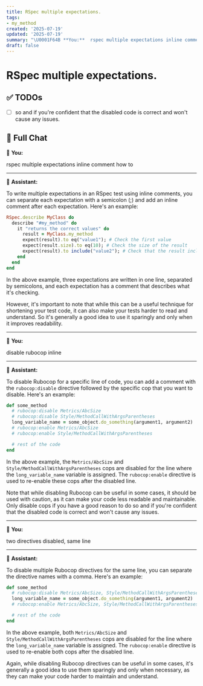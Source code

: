 ```yaml
---
title: RSpec multiple expectations.
tags:
- my_method
created: '2025-07-19'
updated: '2025-07-19'
summary: "\U0001F64B **You:**  rspec multiple expectations inline comment how to"
draft: false
---
```


# RSpec multiple expectations.

## ✅ TODOs
- [ ] so and if you're confident that the disabled code is correct and won't cause any issues.

## 🧠 Full Chat

🙋 **You:**

rspec multiple expectations inline comment how to

---

🤖 **Assistant:**

To write multiple expectations in an RSpec test using inline comments, you can separate each expectation with a semicolon (;) and add an inline comment after each expectation. Here's an example:

```ruby
RSpec.describe MyClass do
  describe "#my_method" do
    it "returns the correct values" do
      result = MyClass.my_method
      expect(result).to eq("value1"); # Check the first value
      expect(result.size).to eq(10); # Check the size of the result
      expect(result).to include("value2"); # Check that the result includes a specific value
    end
  end
end
```

In the above example, three expectations are written in one line, separated by semicolons, and each expectation has a comment that describes what it's checking.

However, it's important to note that while this can be a useful technique for shortening your test code, it can also make your tests harder to read and understand. So it's generally a good idea to use it sparingly and only when it improves readability.

---

🙋 **You:**

disable rubocop inline

---

🤖 **Assistant:**

To disable Rubocop for a specific line of code, you can add a comment with the `rubocop:disable` directive followed by the specific cop that you want to disable. Here's an example:

```ruby
def some_method
  # rubocop:disable Metrics/AbcSize
  # rubocop:disable Style/MethodCallWithArgsParentheses
  long_variable_name = some_object.do_something(argument1, argument2)
  # rubocop:enable Metrics/AbcSize
  # rubocop:enable Style/MethodCallWithArgsParentheses

  # rest of the code
end
```

In the above example, the `Metrics/AbcSize` and `Style/MethodCallWithArgsParentheses` cops are disabled for the line where the `long_variable_name` variable is assigned. The `rubocop:enable` directive is used to re-enable these cops after the disabled line.

Note that while disabling Rubocop can be useful in some cases, it should be used with caution, as it can make your code less readable and maintainable. Only disable cops if you have a good reason to do so and if you're confident that the disabled code is correct and won't cause any issues.

---

🙋 **You:**

two directives disabled, same line

---

🤖 **Assistant:**

To disable multiple Rubocop directives for the same line, you can separate the directive names with a comma. Here's an example:

```ruby
def some_method
  # rubocop:disable Metrics/AbcSize, Style/MethodCallWithArgsParentheses
  long_variable_name = some_object.do_something(argument1, argument2)
  # rubocop:enable Metrics/AbcSize, Style/MethodCallWithArgsParentheses

  # rest of the code
end
```

In the above example, both `Metrics/AbcSize` and `Style/MethodCallWithArgsParentheses` cops are disabled for the line where the `long_variable_name` variable is assigned. The `rubocop:enable` directive is used to re-enable both cops after the disabled line.

Again, while disabling Rubocop directives can be useful in some cases, it's generally a good idea to use them sparingly and only when necessary, as they can make your code harder to maintain and understand.